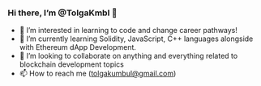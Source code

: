 ### Hi there, I’m @TolgaKmbl 👋

- 👀 I’m interested in learning to code and change career pathways!
- 🌱 I’m currently learning Solidity, JavaScript, C++ languages alongside with Ethereum dApp Development.
- 👯 I’m looking to collaborate on anything and everything related to blockchain development topics
- 📫 How to reach me (tolgakumbul@gmail.com)
